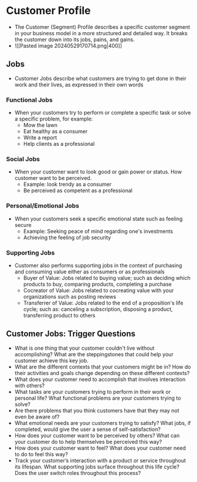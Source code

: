 ```table-of-contents
```
# Customer Profile
- The Customer (Segment) Profile describes a specific customer segment in your business model in a more structured and detailed way. It breaks the customer down into its jobs, pains, and gains. 
- ![[Pasted image 20240529170714.png|400]]

## Jobs
- Customer Jobs describe what customers are trying to get done in their work and their lives, as expressed in their own words

### Functional Jobs
- When your customers try to perform or complete a specific task or solve a specific problem, for example:
	- Mow the lawn
	- Eat healthy as a consumer
	- Write a report
	- Help clients as a professional

### Social Jobs
- When your customer want to look good or gain power or status. How customer want to be perceived.
	- Example: look trendy as a consumer
	- Be perceived as competent as a professional

### Personal/Emotional Jobs
- When your customers seek a specific emotional state such as feeling secure
	- Example: Seeking peace of mind regarding one's investments 
	- Achieving the feeling of job security

### Supporting Jobs
- Customer also performs supporting jobs in the context of purchasing and consuming value either as consumers or as professionals
	- Buyer of Value: Jobs related to buying value; such as deciding which products to buy, comparing products, completing a purchase
	- Cocreator of Value: Jobs related to cocreating value with your organizations such as posting reviews
	- Transferrer of Value: Jobs related to the end of a proposition's life cycle; such as: canceling a subscription, disposing a product, transferring product to others

## Customer Jobs: Trigger Questions
- What is one thing that your customer couldn't live without accomplishing? What are the steppingstones that could help your customer achieve this key job.
- What are the different contexts that your customers might be in? How do their activities and goals change depending on these different contexts?
- What does your customer need to accomplish that involves interaction with others?
- What tasks are your customers trying to perform in their work or personal life? What functional problems are your customers trying to solve?
- Are there problems that you think customers have that they may not even be aware of?
- What emotional needs are your customers trying to satisfy? What jobs, if completed, would give the user a sense of self-satisfaction?
- How does your customer want to be perceived by others? What can your customer do to help themselves be perceived this way?
- How does your customer want to feel? What does your customer need to do to feel this way?
- Track your customer’s interaction with a product or service throughout its lifespan. What supporting jobs surface throughout this life cycle? Does the user switch roles throughout this process?



